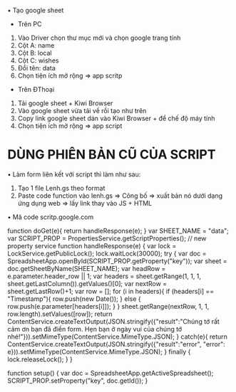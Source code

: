 • Tạo google sheet 

* Trên PC
1. Vào Driver chọn thư mục mới và chọn google trang tính
2. Cột A: name
3. Cột B: local
4. Cột C: wishes
5. Đổi tên: data
6. Chọn tiện ích mở rộng => app scritp 

* Trên ĐThoại
1. Tải google sheet + Kiwi Browser
2. Vào google sheet vừa tải về rồi tạo như trên
3. Copy link google sheet dán vào Kiwi Browser + để chế độ máy tính
4. Chọn tiện ích mở rộng => app script

# DÙNG PHIÊN BẢN CŨ CỦA SCRIPT

• Làm form liên kết với script thì làm như sau:
1. Tạo 1 file Lenh.gs theo format
2. Paste code function vào lenh.gs => Công bố => xuất bản nó dưới dạng ứng dụng web => lấy link thay vào JS + HTML

• Mã code scritp.google.com

function doGet(e){
   return handleResponse(e);
}
var SHEET_NAME = "data";
var SCRIPT_PROP = PropertiesService.getScriptProperties(); // new property service
function handleResponse(e) {
  var lock = LockService.getPublicLock();
  lock.waitLock(30000);
  try {
      var doc = SpreadsheetApp.openById(SCRIPT_PROP.getProperty("key"));
      var sheet = doc.getSheetByName(SHEET_NAME);
      var headRow = e.parameter.header_row || 1;
      var headers = sheet.getRange(1, 1, 1, sheet.getLastColumn()).getValues()[0];
      var nextRow = sheet.getLastRow()+1;
      var row = []; 
      for (i in headers){
          if (headers[i] == "Timestamp"){
             row.push(new Date());
          } else {
             row.push(e.parameter[headers[i]]);
          }
      }
      sheet.getRange(nextRow, 1, 1, row.length).setValues([row]);
      return ContentService.createTextOutput(JSON.stringify({"result":"Chúng tớ rất cảm ơn bạn đã điền form. Hẹn bạn ở ngày vui của chúng tớ nhé!"})).setMimeType(ContentService.MimeType.JSON);
  } catch(e){
     return ContentService.createTextOutput(JSON.stringify({"result":"error", "error": e})).setMimeType(ContentService.MimeType.JSON);
 } finally {
     lock.releaseLock();
 }
}

function setup() {
   var doc = SpreadsheetApp.getActiveSpreadsheet();
   SCRIPT_PROP.setProperty("key", doc.getId());
} 
